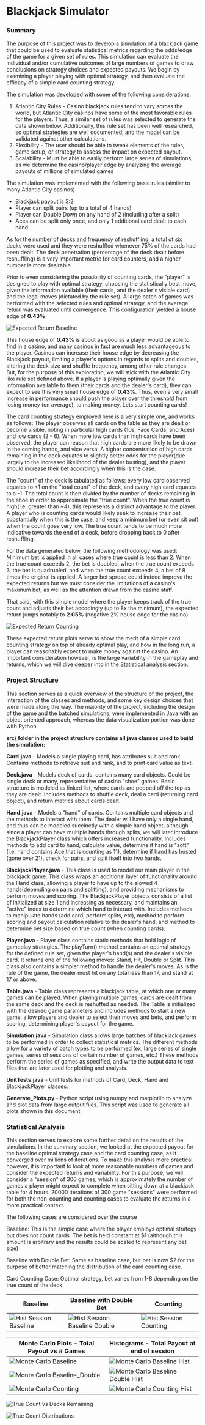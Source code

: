 # Blackjack Simulator

### Summary

The purpose of this project was to develop a simulation of a blackjack game that could be used to evaluate statistical metrics regarding the odds/edge of the game for a given set of rules. This simulation can evaluate the individual and/or cumulative outcomes of large numbers of games to draw conclusions on strategy choices and expected payouts. We begin by examining a player playing with optimal strategy, and then evaluate the efficacy of a simple card counting strategy. 

The simulation was developed with some of the following considerations:
1. Atlantic City Rules - Casino blackjack rules tend to vary across the world, but Atlantic City casinos have some of the most favorable rules for the players. Thus, a similar set of rules was selected to generate the data shown below. Additionally, this rule set has been well researched, so optimal strategies are well documented, and the model can be validated against other calculations.
2. Flexibility - The user should be able to tweak elements of the rules, game setup, or strategy to assess the impact on expected payout.
3. Scalability - Must be able to easily perform large series of simulations, as we determine the casino/player edge by analyzing the average payouts of millions of simulated games

The simulation was implemented with the following basic rules (similar to many Atlantic City casinos)
* Blackjack payout is 3:2
* Player can split pairs (up to a total of 4 hands)
* Player can Double Down on any hand of 2 (including after a split)
* Aces can be split only once, and only 1 additional card dealt to each hand

As for the number of decks and frequency of reshuffling, a total of six decks were used and they were reshuffled whenever 75% of the cards had been dealt. The deck penetration (percentage of the deck dealt before reshuffling) is a very important metric for card counters, and a higher number is more desirable.

Prior to even considering the possibility of counting cards, the "player" is designed to play with optimal strategy, choosing the statistically best move, given the information available (their cards, and the dealer's visible card) and the legal moves (dictated by the rule set). A large batch of games was performed with the selected rules and optimal strategy, and the average return was evaluated until convergence. This configuration yielded a house edge of **0.43%**

![Expected Return Baseline](/Plots/Expected_Return_Baseline.png)

This house edge of **0.43%** is about as good as a player would be able to find in a casino, and many casinos in fact are much less advantageous to the player. Casinos can increase their house edge by decreasing the Blackjack payout, limiting a player's options in regards to splits and doubles, altering the deck size and shuffle frequency, among other rule changes. But, for the purpose of this exploration, we will stick with the Atlantic City like rule set defined above. If a player is playing optimally given the information available to them (their cards and the dealer's card), they can expect to see this very small house edge of **0.43%**. Thus, even a very small increase in performance should push the player over the threshold from losing money (on average), to making money. Lets start counting cards!

The card counting strategy employed here is a very simple one, and works as follows: The player observes all cards on the table as they are dealt or become visible, noting in particular high cards (10s, Face Cards, and Aces) and low cards (2 - 6). When more low cards than high cards have been observed, the player can reason that high cards are more likely to be drawn in the coming hands, and vice versa. A higher concentration of high cards remaining in the deck equates to slightly better odds for the player(due largely to the increased likelihood of the dealer busting), and the player should increase their bet accordingly when this is the case. 

The "count" of the deck is tabulated as follows: every low card observed equates to +1 on the "total count" of the deck, and every high card equates to a -1. The total count is then divided by the number of decks remaining in the shoe in order to approximate the "true count". When the true count is high(i.e. greater than ~4), this represents a distinct advantage to the player. A player who is counting cards would likely seek to increase their bet substantially when this is the case, and keep a minimum bet (or even sit out) when the count goes very low. The true count tends to be much more indicative towards the end of a deck, before dropping back to 0 after reshuffling.

For the data generated below, the following methodology was used: Minimum bet is applied in all cases where true count is less than 2. When the true count exceeds 2, the bet is doubled, when the true count exceeds 3, the bet is quadrupled, and when the true count exceeds 4, a bet of 8 times the original is applied. A larger bet spread could indeed improve the expected returns but we must consider the limitations of a casino's maximum bet, as well as the attention drawn from the casino staff. 

That said, with this simple model where the player keeps track of the true count and adjusts their bet accodingly (up to 8x the minimum), the expected return jumps notably to **2.05%** (negative 2% house edge for the casino)

![Expected Return Counting](/Plots/Expected_Return_Counting.png)

These expected return plots serve to show the merit of a simple card counting strategy on top of already optimal play, and how in the long run, a player can reasonably expect to make money against the casino. An important consideration however, is the large variability in the gameplay and returns, which we will dive deeper into in the Statistical analysis section.

### Project Structure

This section serves as a quick overview of the structure of the project, the interaction of the classes and methods, and some key design choices that were made along the way. The majority of the project, including the design of the game and the batched simulations, were implemented in Java with an object oriented approach, whereas the data visualization portion was done with Python.

**src/ folder in the project structure contains all java classes used to build the simulation:**

**Card.java** - Models a single playing card, has attributes suit and rank. Contains methods to retrieve suit and rank, and to print card value as text.

**Deck.java** - Models deck of cards, contains many card objects. Could be single deck or many, representative of casino "shoe" games. Basic structure is modeled as linked list, where cards are popped off the top as they are dealt. Includes methods to shuffle deck, deal a card (returning card object), and return metrics about cards dealt.

**Hand.java** - Models a "hand" of cards. Contains multiple card objects and the methods to interact with them. The dealer will have only a single hand, and thus can be modeled succinctly with a simple hand object, although since a player can have multiple hands through splits, we will later introduce the BlackjackPlayer class which offers increased functionality. Includes methods to add card to hand, calculate value, determine if hand is "soft" (i.e. hand contains Ace that is counting as 11), determine if hand has busted (gone over 21), check for pairs, and split itself into two hands.

**BlackjackPlayer.java** - This class is used to model our main player in the blackjack game. This class wraps an additional layer of functionality around the Hand class, allowing a player to have up to the alowed 4 hands(depending on pairs and splitting), and providing mechanisms to perform moves and scoring. The BlackjackPlayer objects consists of a list of initialized at size 1 and increasing as necessary, and maintains an "active" index to determine which hand to interact with. Includes methods to manipulate hands (add card, perform splits, etc), method to perform scoring and payout calculation relative to the dealer's hand, and method to determine bet size based on true count (when counting cards).

**Player.java** - Player class contains static methods that hold logic of gameplay strategies. The playTurn() method contains an optimal strategy for the defined rule set, given the player's hand(s) and the dealer's visible card. It returns one of the following moves: Stand, Hit, Double or Split. This class also contains a simpler method to handle the dealer's moves. As is the rule of the game, the dealer must hit on any total less than 17, and stand at 17 or above.

**Table.java** - Table class represents a blackjack table, at which one or many games can be played. When playing multiple games, cards are dealt from the same deck and the deck is reshuffed as needed. The Table is initialized with the desired game parameters and includes methods to start a new game, allow players and dealer to select their moves and bets, and perform scoring, determining player's payout for the game.
	
**Simulation.java** - Simulation class allows large batches of blackjack games to be performed in order to collect statistical metrics. The different methods allow for a variety of batch types to be performed (ex, large series of single games, series of sessions of certain number of games, etc.) These methods perform the series of games as specified, and write the output data to text files that are later used for plotting and analysis.

**UnitTests.java** - Unit tests for methods of Card, Deck, Hand and BlackjackPlayer classes.


**Generate_Plots.py** - Python script using numpy and matplotlib to analyze and plot data from large output files. This script was used to generate all plots shown in this document


### Statistical Analysis

This section serves to explore some further detail on the results of the simulations. In the summary section, we looked at the expected payout for the baseline optimal strategy case and the card counting case, as it converged over millions of iterations. To make this analysis more practical however, it is important to look at more reasonable numbers of games and consider the expected returns and variability. For this purpose, we will consider a "session" of 300 games, which is approximately the number of games a player might expect to complete when sitting down at a blackjack table for 4 hours. 20000 iterations of 300 game "sessions" were performed for both the non-counting and counting cases to evaluate the returns in a more practical context.


The following cases are considered over the course 

Baseline: This is the simple case where the player employs optimal strategy but does not count cards. The bet is held constant at $1 (although this amount is arbitrary and the results could be scaled to represent any bet size) 

Baseline with Double Bet: Same as baseline case, but bet is now $2 for the purpose of better matching the distribution of the card counting case.

Card Counting Case: Optimal strategy, bet varies from 1-8 depending on the true count of the deck.

|Baseline|Baseline with Double Bet|Counting|
|--------|------------------------|--------|
|![Hist Session Baseline](/Plots/Histogram_Session_Baseline.png)|![Hist Session Baseline Double](/Plots/Histogram_Session_Baseline_Double_Bet.png)|![Hist Session Counting](/Plots/Histogram_Session_Counting.png)|




| Monte Carlo Plots - Total Payout vs # Games	| Histograms - Total Payout at end of session					 |
|--------------------------------------------------------|-----------------------------------------------------------------------|
|![Monte Carlo Baseline](/Plots/Monte_Carlo_Baseline.png)|![Monte Carlo Baseline Hist](/Plots/Monte_Carlo_Baseline_Histogram.png)|
|![Monte Carlo Baseline_Double](/Plots/Monte_Carlo_Baseline_Double_Bet.png)|![Monte Carlo Baseline Double Hist](/Plots/Monte_Carlo_Baseline_Double_Bet_Histogram.png)|
|![Monte Carlo Counting](/Plots/Monte_Carlo_Counting.png)|![Monte Carlo Counting Hist](/Plots/Monte_Carlo_Counting_Histogram.png)|



![True Count vs Decks Remaining](/Plots/True_Count_vs_Decks_Remaining.png)

![True Count Distributions](/Plots/True_Count_Distributions.png)


